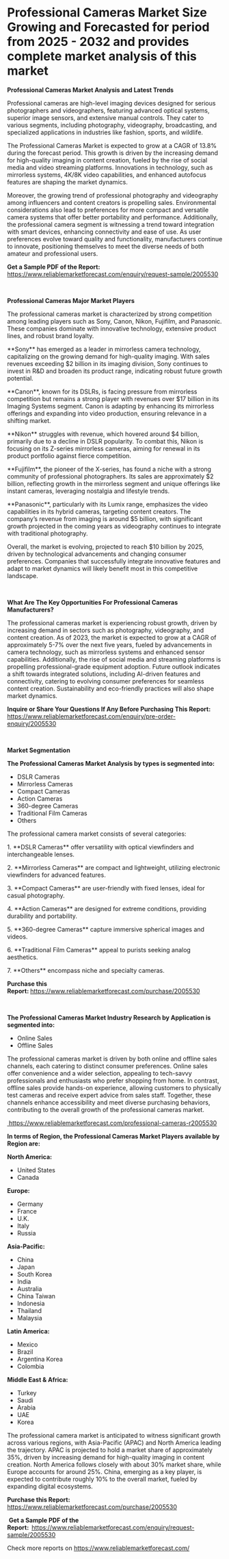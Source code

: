 <p><h1>Professional Cameras Market Size Growing and Forecasted for period from 2025 - 2032 and provides complete market analysis of this market</h1></p><p><strong>Professional Cameras Market Analysis and Latest Trends</strong></p>
<p><p>Professional cameras are high-level imaging devices designed for serious photographers and videographers, featuring advanced optical systems, superior image sensors, and extensive manual controls. They cater to various segments, including photography, videography, broadcasting, and specialized applications in industries like fashion, sports, and wildlife.</p><p>The Professional Cameras Market is expected to grow at a CAGR of 13.8% during the forecast period. This growth is driven by the increasing demand for high-quality imaging in content creation, fueled by the rise of social media and video streaming platforms. Innovations in technology, such as mirrorless systems, 4K/8K video capabilities, and enhanced autofocus features are shaping the market dynamics. </p><p>Moreover, the growing trend of professional photography and videography among influencers and content creators is propelling sales. Environmental considerations also lead to preferences for more compact and versatile camera systems that offer better portability and performance. Additionally, the professional camera segment is witnessing a trend toward integration with smart devices, enhancing connectivity and ease of use. As user preferences evolve toward quality and functionality, manufacturers continue to innovate, positioning themselves to meet the diverse needs of both amateur and professional users.</p></p>
<p><strong>Get a Sample PDF of the Report:&nbsp;</strong> <a href="https://www.reliablemarketforecast.com/enquiry/request-sample/2005530?utm_campaign=2866&utm_medium=2&utm_source=Github&utm_content=ia&utm_term=05042025&utm_id=professional-cameras">https://www.reliablemarketforecast.com/enquiry/request-sample/2005530</a></p>
<p>&nbsp;</p>
<p><strong>Professional Cameras Major Market Players</strong></p>
<p><p>The professional cameras market is characterized by strong competition among leading players such as Sony, Canon, Nikon, Fujifilm, and Panasonic. These companies dominate with innovative technology, extensive product lines, and robust brand loyalty.</p><p>**Sony** has emerged as a leader in mirrorless camera technology, capitalizing on the growing demand for high-quality imaging. With sales revenues exceeding $2 billion in its imaging division, Sony continues to invest in R&D and broaden its product range, indicating robust future growth potential.</p><p>**Canon**, known for its DSLRs, is facing pressure from mirrorless competition but remains a strong player with revenues over $17 billion in its Imaging Systems segment. Canon is adapting by enhancing its mirrorless offerings and expanding into video production, ensuring relevance in a shifting market.</p><p>**Nikon** struggles with revenue, which hovered around $4 billion, primarily due to a decline in DSLR popularity. To combat this, Nikon is focusing on its Z-series mirrorless cameras, aiming for renewal in its product portfolio against fierce competition.</p><p>**Fujifilm**, the pioneer of the X-series, has found a niche with a strong community of professional photographers. Its sales are approximately $2 billion, reflecting growth in the mirrorless segment and unique offerings like instant cameras, leveraging nostalgia and lifestyle trends.</p><p>**Panasonic**, particularly with its Lumix range, emphasizes the video capabilities in its hybrid cameras, targeting content creators. The company’s revenue from imaging is around $5 billion, with significant growth projected in the coming years as videography continues to integrate with traditional photography.</p><p>Overall, the market is evolving, projected to reach $10 billion by 2025, driven by technological advancements and changing consumer preferences. Companies that successfully integrate innovative features and adapt to market dynamics will likely benefit most in this competitive landscape.</p></p>
<p>&nbsp;</p>
<p><strong>What Are The Key Opportunities For Professional Cameras Manufacturers?</strong></p>
<p><p>The professional cameras market is experiencing robust growth, driven by increasing demand in sectors such as photography, videography, and content creation. As of 2023, the market is expected to grow at a CAGR of approximately 5-7% over the next five years, fueled by advancements in camera technology, such as mirrorless systems and enhanced sensor capabilities. Additionally, the rise of social media and streaming platforms is propelling professional-grade equipment adoption. Future outlook indicates a shift towards integrated solutions, including AI-driven features and connectivity, catering to evolving consumer preferences for seamless content creation. Sustainability and eco-friendly practices will also shape market dynamics.</p></p>
<p><strong>Inquire or Share Your Questions If Any Before Purchasing This Report:</strong> <a href="https://www.reliablemarketforecast.com/enquiry/pre-order-enquiry/2005530?utm_campaign=2866&utm_medium=2&utm_source=Github&utm_content=ia&utm_term=05042025&utm_id=professional-cameras">https://www.reliablemarketforecast.com/enquiry/pre-order-enquiry/2005530</a></p>
<p>&nbsp;</p>
<p><strong>Market Segmentation</strong></p>
<p><strong>The Professional Cameras Market Analysis by types is segmented into:</strong></p>
<p><ul><li>DSLR Cameras</li><li>Mirrorless Cameras</li><li>Compact Cameras</li><li>Action Cameras</li><li>360-degree Cameras</li><li>Traditional Film Cameras</li><li>Others</li></ul></p>
<p><p>The professional camera market consists of several categories: </p><p>1. **DSLR Cameras** offer versatility with optical viewfinders and interchangeable lenses.  </p><p>2. **Mirrorless Cameras** are compact and lightweight, utilizing electronic viewfinders for advanced features.  </p><p>3. **Compact Cameras** are user-friendly with fixed lenses, ideal for casual photography.  </p><p>4. **Action Cameras** are designed for extreme conditions, providing durability and portability.  </p><p>5. **360-degree Cameras** capture immersive spherical images and videos.  </p><p>6. **Traditional Film Cameras** appeal to purists seeking analog aesthetics.  </p><p>7. **Others** encompass niche and specialty cameras.</p></p>
<p><strong>Purchase this Report:&nbsp;</strong><a href="https://www.reliablemarketforecast.com/purchase/2005530?utm_campaign=2866&utm_medium=2&utm_source=Github&utm_content=ia&utm_term=05042025&utm_id=professional-cameras">https://www.reliablemarketforecast.com/purchase/2005530</a></p>
<p>&nbsp;</p>
<p><strong>The Professional Cameras Market Industry Research by Application is segmented into:</strong></p>
<p><ul><li>Online Sales</li><li>Offline Sales</li></ul></p>
<p><p>The professional cameras market is driven by both online and offline sales channels, each catering to distinct consumer preferences. Online sales offer convenience and a wider selection, appealing to tech-savvy professionals and enthusiasts who prefer shopping from home. In contrast, offline sales provide hands-on experience, allowing customers to physically test cameras and receive expert advice from sales staff. Together, these channels enhance accessibility and meet diverse purchasing behaviors, contributing to the overall growth of the professional cameras market.</p></p>
<p><a href="https://www.reliablemarketforecast.com/professional-cameras-r2005530?utm_campaign=2866&utm_medium=2&utm_source=Github&utm_content=ia&utm_term=05042025&utm_id=professional-cameras">&nbsp;https://www.reliablemarketforecast.com/professional-cameras-r2005530</a></p>
<p><strong>In terms of Region, the Professional Cameras Market Players available by Region are:</strong></p>
<p>
    <p> <strong> North America: </strong>
        <ul>
            <li>United States</li>
            <li>Canada</li>
        </ul>
        </p> 
    <p> <strong> Europe: </strong>
        <ul>
            <li>Germany</li>
            <li>France</li>
            <li>U.K.</li>
            <li>Italy</li>
            <li>Russia</li>
        </ul>
        </p> 
    <p> <strong> Asia-Pacific: </strong>
        <ul>
            <li>China</li>
            <li>Japan</li>
            <li>South Korea</li>
            <li>India</li>
            <li>Australia</li>
            <li>China Taiwan</li>
            <li>Indonesia</li>
            <li>Thailand</li>
            <li>Malaysia</li>
        </ul>
        </p> 
    <p> <strong> Latin America: </strong>
        <ul>
            <li>Mexico</li>
            <li>Brazil</li>
            <li>Argentina Korea</li>
            <li>Colombia</li>
        </ul>
        </p> 
    <p> <strong> Middle East & Africa: </strong>
        <ul>
            <li>Turkey</li>
            <li>Saudi</li>
            <li>Arabia</li>
            <li>UAE</li>
            <li>Korea</li>
        </ul>
    </p>
    </p>
<p><p>The professional camera market is anticipated to witness significant growth across various regions, with Asia-Pacific (APAC) and North America leading the trajectory. APAC is projected to hold a market share of approximately 35%, driven by increasing demand for high-quality imaging in content creation. North America follows closely with about 30% market share, while Europe accounts for around 25%. China, emerging as a key player, is expected to contribute roughly 10% to the overall market, fueled by expanding digital ecosystems.</p></p>
<p><strong>Purchase this Report: </strong><a href="https://www.reliablemarketforecast.com/purchase/2005530?utm_campaign=2866&utm_medium=2&utm_source=Github&utm_content=ia&utm_term=05042025&utm_id=professional-cameras">https://www.reliablemarketforecast.com/purchase/2005530</a></p>
<p>&nbsp;<strong>Get a Sample PDF of the Report:&nbsp;&nbsp;</strong><a href="https://www.reliablemarketforecast.com/enquiry/request-sample/2005530?utm_campaign=2866&utm_medium=2&utm_source=Github&utm_content=ia&utm_term=05042025&utm_id=professional-cameras">https://www.reliablemarketforecast.com/enquiry/request-sample/2005530</a></p>
<p><strong></strong></p>
<p>Check more reports on <a href="https://www.reliablemarketforecast.com/?utm_campaign=2866&utm_medium=2&utm_source=Github&utm_content=ia&utm_term=05042025&utm_id=professional-cameras">https://www.reliablemarketforecast.com/</a></p>